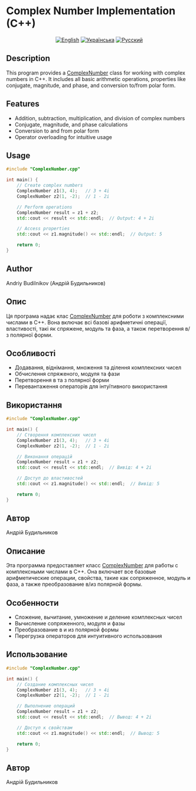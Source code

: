 # Complex Number Implementation (C++)

<div align="center">
  
[![English](https://img.shields.io/badge/English-blue)](#english)
[![Українська](https://img.shields.io/badge/Українська-blue)](#українська)
[![Русский](https://img.shields.io/badge/Русский-blue)](#русский)

</div>

<!-- English -->
<div id="english">

## Description

This program provides a [ComplexNumber](file:///c%3A/Users/%D0%91%D0%BE%D0%B3%D0%B4%D0%B0%D0%BD/Desktop/Sbornik-Algebra-Sparky/C%2B%2B/Other/ComplexNumber.cpp#L9-L175) class for working with complex numbers in C++. It includes all basic arithmetic operations, properties like conjugate, magnitude, and phase, and conversion to/from polar form.

## Features

- Addition, subtraction, multiplication, and division of complex numbers
- Conjugate, magnitude, and phase calculations
- Conversion to and from polar form
- Operator overloading for intuitive usage

## Usage

```cpp
#include "ComplexNumber.cpp"

int main() {
    // Create complex numbers
    ComplexNumber z1(3, 4);   // 3 + 4i
    ComplexNumber z2(1, -2);  // 1 - 2i

    // Perform operations
    ComplexNumber result = z1 + z2;
    std::cout << result << std::endl;  // Output: 4 + 2i

    // Access properties
    std::cout << z1.magnitude() << std::endl;  // Output: 5

    return 0;
}
```

## Author

Andriy Budilnikov (Андрій Будильников)

</div>

<!-- Українська -->
<div id="українська">

## Опис

Ця програма надає клас [ComplexNumber](file:///c%3A/Users/%D0%91%D0%BE%D0%B3%D0%B4%D0%B0%D0%BD/Desktop/Sbornik-Algebra-Sparky/C%2B%2B/Other/ComplexNumber.cpp#L9-L175) для роботи з комплексними числами в C++. Вона включає всі базові арифметичні операції, властивості, такі як спряжене, модуль та фаза, а також перетворення в/з полярної форми.

## Особливості

- Додавання, віднімання, множення та ділення комплексних чисел
- Обчислення спряженого, модуля та фази
- Перетворення в та з полярної форми
- Перевантаження операторів для інтуїтивного використання

## Використання

```cpp
#include "ComplexNumber.cpp"

int main() {
    // Створення комплексних чисел
    ComplexNumber z1(3, 4);   // 3 + 4i
    ComplexNumber z2(1, -2);  // 1 - 2i

    // Виконання операцій
    ComplexNumber result = z1 + z2;
    std::cout << result << std::endl;  // Вивід: 4 + 2i

    // Доступ до властивостей
    std::cout << z1.magnitude() << std::endl;  // Вивід: 5

    return 0;
}
```

## Автор

Андрій Будильников

</div>

<!-- Русский -->
<div id="русский">

## Описание

Эта программа предоставляет класс [ComplexNumber](file:///c%3A/Users/%D0%91%D0%BE%D0%B3%D0%B4%D0%B0%D0%BD/Desktop/Sbornik-Algebra-Sparky/C%2B%2B/Other/ComplexNumber.cpp#L9-L175) для работы с комплексными числами в C++. Она включает все базовые арифметические операции, свойства, такие как сопряженное, модуль и фаза, а также преобразование в/из полярной формы.

## Особенности

- Сложение, вычитание, умножение и деление комплексных чисел
- Вычисление сопряженного, модуля и фазы
- Преобразование в и из полярной формы
- Перегрузка операторов для интуитивного использования

## Использование

```cpp
#include "ComplexNumber.cpp"

int main() {
    // Создание комплексных чисел
    ComplexNumber z1(3, 4);   // 3 + 4i
    ComplexNumber z2(1, -2);  // 1 - 2i

    // Выполнение операций
    ComplexNumber result = z1 + z2;
    std::cout << result << std::endl;  // Вывод: 4 + 2i

    // Доступ к свойствам
    std::cout << z1.magnitude() << std::endl;  // Вывод: 5

    return 0;
}
```

## Автор

Андрій Будильников

</div>